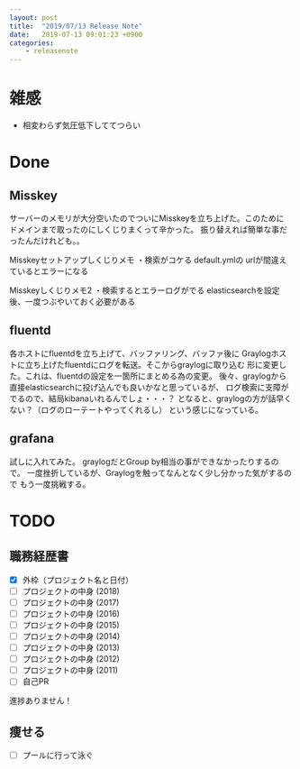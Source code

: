 ```yaml
---
layout: post
title:  "2019/07/13 Release Note"
date:   2019-07-13 09:01:23 +0900
categories:
    - releasenote
---
```

# 雑感

* 相変わらず気圧低下しててつらい

# Done

## Misskey

サーバーのメモリが大分空いたのでついにMisskeyを立ち上げた。このために
ドメインまで取ったのにしくじりまくって辛かった。
振り替えれば簡単な事だったんだけれども。。

Misskeyセットアップしくじりメモ
・検索がコケる
default.ymlの urlが間違えているとエラーになる

Misskeyしくじりメモ2
・検索するとエラーログがでる
elasticsearchを設定後、一度つぶやいておく必要がある

## fluentd

各ホストにfluentdを立ち上げて、バッファリング、バッファ後に
Graylogホストに立ち上げたfluentdにログを転送。そこからgraylogに取り込む
形に変更した。これは、fluentdの設定を一箇所にまとめる為の変更。
後々、graylogから直接elasticsearchに投げ込んでも良いかなと思っているが、
ログ検索に支障がでるので、結局kibanaいれるんでしょ・・・？
となると、graylogの方が話早くない？（ログのローテートやってくれるし）
という感じになっている。

## grafana

試しに入れてみた。 graylogだとGroup by相当の事ができなかったりするので。
一度挫折しているが、Graylogを触ってなんとなく少し分かった気がするので
もう一度挑戦する。

# TODO 

## 職務経歴書

- [x] 外枠（プロジェクト名と日付）
- [ ] プロジェクトの中身 (2018)
- [ ] プロジェクトの中身 (2017)
- [ ] プロジェクトの中身 (2016)
- [ ] プロジェクトの中身 (2015)
- [ ] プロジェクトの中身 (2014)
- [ ] プロジェクトの中身 (2013)
- [ ] プロジェクトの中身 (2012)
- [ ] プロジェクトの中身 (2011)
- [ ] 自己PR

進捗ありません！

## 痩せる

- [ ] プールに行って泳ぐ

